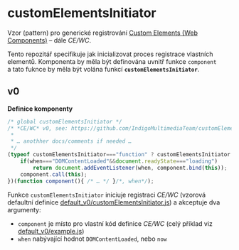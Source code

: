 # customElementsInitiator
Vzor (pattern) pro generické registrování [Custom Elements (Web Components)](https://developer.mozilla.org/en-US/docs/Web/Web_Components/Using_custom_elements) – dále *CE/WC*.

Tento repozitář specifikuje jak inicializovat proces registrace vlastních elementů. Komponenta by měla být definována uvnitř funkce `component` a tato fuknce by měla být volána funkcí **`customElementsInitiator`**.

## v0
**Definice komponenty**
```JavaScript
/* global customElementsInitiator */
/* *CE/WC* v0, see: https://github.com/IndigoMultimediaTeam/customElementsInitiator
 *
 * … anothher docs/comments if needed …
 */
(typeof customElementsInitiator==="function" ? customElementsInitiator : function customElementsInitiator(component, when= "now"){
    if(when==="DOMContentLoaded"&&document.readyState==="loading")
        return document.addEventListener(when, component.bind(this));
    component.call(this);
})(function component(){ /* … */ }/*, when*/);
```
Funkce `customElementsInitiator` iniciuje registraci *CE/WC* (vzorová defaultní definice [default_v0/customElementsInitiator.js](./default_v0/customElementsInitiator.js)) a akceptuje dva argumenty:
- `component` je místo pro vlastní kód definice *CE/WC* (celý příklad viz [default_v0/example.js](./default_v0/example.js))
- `when` nabývající hodnot `DOMContentLoaded`, nebo `now`
